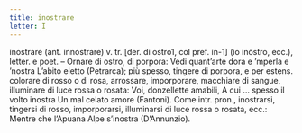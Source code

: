 ```yaml
---
title: inostrare
letter: I
---
```

inostrare (ant. innostrare) v. tr. [der. di ostro1, col pref. in-1] (io inòstro, ecc.), letter. e poet. – Ornare di ostro, di porpora: Vedi quant’arte dora e ’mperla e ’nostra L’abito eletto (Petrarca); più spesso, tingere di porpora, e per estens. colorare di rosso o di rosa, arrossare, imporporare, macchiare di sangue, illuminare di luce rossa o rosata: Voi, donzellette amabili, A cui ... spesso il volto inostra Un mal celato amore (Fantoni). Come intr. pron., inostrarsi, tingersi di rosso, imporporarsi, illuminarsi di luce rossa o rosata, ecc.: Mentre che l’Apuana Alpe s’inostra (D’Annunzio).